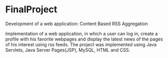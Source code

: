 FinalProject
============


Development of a web application: Content Based RSS Aggregation 

Implementation of a web application, in which a user can log in, create a profile with his favorite webpages and display the latest news of the pages of his interest using rss feeds. The project was implemented using Java Servlets, Java Server Pages(JSP), MySQL, HTML and CSS. 
